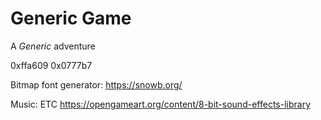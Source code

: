
# Generic Game

A *Generic* adventure

0xffa609
0x0777b7

Bitmap font generator:
https://snowb.org/

Music: ETC
https://opengameart.org/content/8-bit-sound-effects-library